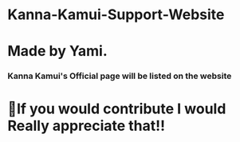 # Kanna-Kamui-Support-Website
<h1>Made by Yami.</h1>
<h3>Kanna Kamui's Official page will be listed on the website<h3>
<h1>💖If you would contribute I would Really appreciate that!!</h1>
